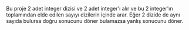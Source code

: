 Bu proje 2 adet integer dizisi ve 2 adet integer'ı alır ve bu 2 integer'ın toplamından elde edilen sayıyı dizilerin içinde
arar. Eğer 2 dizide de aynı sayıda bulursa doğru sonucunu döner bulamazsa yanlış sonucunu döner.